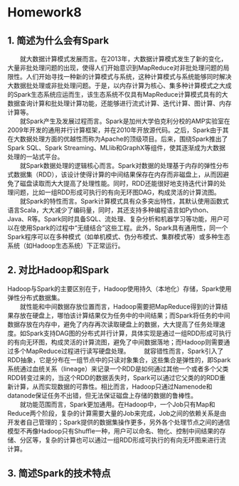 # Homework8
## 1. 简述为什么会有Spark
&emsp;&emsp;就大数据计算模式发展而言。在2013年，大数据计算模式发生了新的变化，大量非批处理问题的出现，使得人们开始意识到MapReduce对非批处理问题的局限性。人们开始寻找一种新的计算模式与系统，这种计算模式与系统能够同时解决大数据批处理或非批处理问题。于是，以内存计算为核心、集多种计算模式之大成的Spark生态系统应运而生，该生态系统不仅具有MapReduce计算模式具有的大数据查询计算和批处理计算功能，还能够进行流式计算、迭代计算、图计算、内存计算等。  
&emsp;&emsp;就Spark产生及发展过程而言。Spark是加州大学伯克利分校的AMP实验室在2009年开发的通用并行计算框架，并在2010年开放源代码。之后，Spark由于其在大数据处理方面的优越性而称为Apache的顶级项目。后来，围绕Spark推出了Spark SQL、Spark Streaming、MLlib和GraphX等组件，使其逐渐成为大数据处理的一站式平台。  
&emsp;&emsp;就Spark数据处理的逻辑核心而言。Spark对数据的处理基于内存的弹性分布式数据集（RDD），该设计使得计算的中间结果保存在内存而非磁盘上，从而因避免了磁盘读取而大大提高了处理性能。同时，RDD还能很好地支持迭代计算的处理问题，比如一组RDD形成可执行的有向无环图DAG，构成灵活的计算流图。  
&emsp;&emsp;就Spark的特性而言。Spark计算模式具有众多突出特性，其默认使用函数式语言Scala，大大减少了编码量，同时，其还支持多种编程语言如Python、Java、R等。Spark同时具备SQL、流处理、复杂分析和机器学习等功能，用户可以在使用Spark的过程中“无缝结合”这些工程。此外，Spark具有通用性，同一个Spark程序可以在多种模式（如单机模式、伪分布模式、集群模式等）或多种生态系统（如Hadoop生态系统）下正常运行。
## 2. 对比Hadoop和Spark
Hadoop与Spark的主要区别在于，Hadoop使用持久（本地化）存储，Spark使用弹性分布式数据集。  
&emsp;&emsp;就性能和中间数据存放位置而言，Hadoop需要把MapReduce得到的计算结果存放在硬盘上，哪怕该计算结果仅为任务中的中间结果；而Spark将任务的中间数据存放在内存中，避免了内存再次读取硬盘上的数据，大大提高了任务处理速度。如Spark支持DAG图的分布式并行计算，具体实现是通过一组RDD形成可执行的有向无环图，构成灵活的计算流图，避免了中间数据落地；而Hadoop则需要通过多个MapReduce过程进行读写硬盘处理。
&emsp;&emsp;就容错性而言，Spark引入了RDD抽象，它是分布在一组节点中的只读对象集合，这些集合是弹性的，即Spark系统通过血统关系（lineage）来记录一个RDD是如何通过其他一个或者多个父类RDD转变过来的，当这个RDD的数据丢失时，Spark可以通过它父类的的RDD重新计算，从而实现数据的可靠性。相比而言，Hadoop只通过Namenode和datanode保证任务不出错，但无法保证磁盘上存储的数据的鲁棒性。  
&emsp;&emsp;就功能范围而言，Spark更加通用。在Hadoop中，一个Job只有Map和Reduce两个阶段，复杂的计算需要大量的Job来完成，Job之间的依赖关系是由开发者自己管理的；Spark提供的数据集操作更多，另外各个处理节点之间的通信模型不再像Hadoop只有Shuffle一种，用户可以命名、物化、控制中间结果的存储、分区等，复杂的计算也可以通过一组RDD形成可执行的有向无环图来进行流计算。  
## 3. 简述Spark的技术特点
